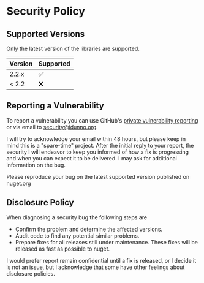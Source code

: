 # Security Policy

## Supported Versions

Only the latest version of the libraries are supported.

| Version | Supported          |
| ------- | ------------------ |
| 2.2.x   | :white_check_mark: |
| < 2.2   | :x:                |

## Reporting a Vulnerability

To report a vulnerability you can use GitHub's [private vulnerability reporting](https://github.com/blowdart/idunno.Authentication/security/advisories)
or via email to security@idunno.org.

I will try to acknowledge your email within 48 hours, but please keep in mind this is a "spare-time" project.
After the initial reply to your report, the security I will endeavor to keep you informed of how a fix is progressing
and when you can expect it to be delivered. I may ask for additional information on the bug.

Please reproduce your bug on the latest supported version published on nuget.org

## Disclosure Policy

When diagnosing a security bug the following steps are

  * Confirm the problem and determine the affected versions.
  * Audit code to find any potential similar problems.
  * Prepare fixes for all releases still under maintenance. These fixes will be released as fast as possible to nuget.

I would prefer report remain confidential until a fix is released, or I decide it is not an issue, but I acknowledge that some have other feelings about disclosure policies.
